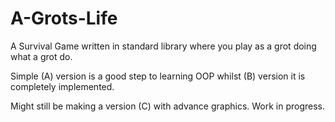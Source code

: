 # A-Grots-Life

A Survival Game written in standard library where you play as a grot doing what a grot do.  

Simple (A) version is a good step to learning OOP whilst (B) version it is completely implemented.   

Might still be making a version (C) with advance graphics. Work in progress. 
